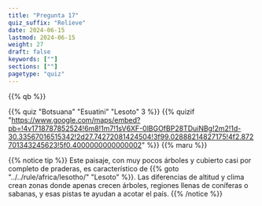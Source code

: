 ```yaml
---
title: "Pregunta 17"
quiz_suffix: "Relieve"
date: 2024-06-15
lastmod: 2024-06-15
weight: 27
draft: false
keywords: [""]
sections: [""]
pagetype: "quiz"
---
```


{{% qb %}}

{{% quiz "Botsuana" "Esuatini" "Lesoto" 3 %}}
{{% quizif "https://www.google.com/maps/embed?pb=!4v1718787852524!6m8!1m7!1sV6XF-0lBGOfBP28TDuiNBg!2m2!1d-30.33567016515342!2d27.74272081424504!3f99.02888214827175!4f2.872701343245623!5f0.4000000000000002" %}}
{{% maru %}}

<div class="googlemap-if ansarea transparent-area">
{{% notice tip %}}
Este paisaje, con muy pocos árboles y cubierto casi por completo de praderas, es característico de {{% goto "../../rule/africa/lesotho/" "Lesoto" %}}.
Las diferencias de altitud y clima crean zonas donde apenas crecen árboles, regiones llenas de coníferas o sabanas, y esas pistas te ayudan a acotar el país.
{{% /notice %}}
</div>

